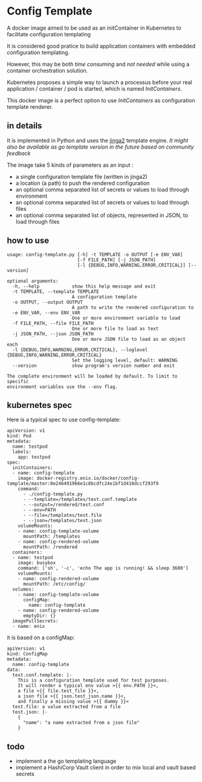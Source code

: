 # Config Template

A docker image aimed to be used as an initContainer in Kubernetes to facilitate configuration templating

It is considered good pratice to build application containers with embedded configuration templating.

However, this may be both *time consuming* and *not needed* while using a container orchestration solution.

Kubernetes proposes a simple way to launch a processus before your real application / container / pod is started, which is named *InitContainers*.

This docker image is a perfect option to use *InitContainers* as configuration template renderer.

## in details

It is implemented in Python and uses the [jinga2](http://jinja.pocoo.org/) template engine.
*It might also be available as go template version in the future based on community feedback*

The image take 5 kinds of parameters as an input :
- a single configuration template file (written in jinga2)
- a location (a path) to push the rendered configuration
- an optional comma separated list of secrets or values to load through environment
- an optional comma separated list of secrets or values to load through files
- an optional comma separated list of objects, represented in JSON, to load through files

## how to use
```
usage: config-template.py [-h] -t TEMPLATE -o OUTPUT [-e ENV_VAR]
                          [-f FILE_PATH] [-j JSON_PATH]
                          [-l {DEBUG,INFO,WARNING,ERROR,CRITICAL}] [--version]

optional arguments:
  -h, --help            show this help message and exit
  -t TEMPLATE, --template TEMPLATE
                        A configuration template
  -o OUTPUT, --output OUTPUT
                        A path to write the rendered configuration to
  -e ENV_VAR, --env ENV_VAR
                        One or more environment variable to load
  -f FILE_PATH, --file FILE_PATH
                        One or more file to load as text
  -j JSON_PATH, --json JSON_PATH
                        One or more JSON file to load as an object each
  -l {DEBUG,INFO,WARNING,ERROR,CRITICAL}, --loglevel {DEBUG,INFO,WARNING,ERROR,CRITICAL}
                        Set the logging level, default: WARNING
  --version             show program's version number and exit

The complete environment will be loaded by default. To limit to specific
environment variables use the --env flag.
```

## kubernetes spec
Here is a typical spec to use config-template:
```
apiVersion: v1
kind: Pod
metadata:
  name: testpod
  labels:
    app: testpod
spec:
  initContainers:
  - name: config-template
    image: docker-registry.enix.io/docker/config-template/master:0e246491966e1c8bcdfc24e1bf1d410dccf293f9
    command:
      - ./config-template.py
      - --template=/templates/test.conf.template
      - --output=/rendered/test.conf
      - --env=PATH
      - --file=/templates/test.file
      - --json=/templates/test.json
    volumeMounts:
    - name: config-template-volume
      mountPath: /templates
    - name: config-rendered-volume
      mountPath: /rendered
  containers:
  - name: testpod
    image: busybox
    command: ['sh', '-c', 'echo The app is running! && sleep 3600']
    volumeMounts:
    - name: config-rendered-volume
      mountPath: /etc/config/
  volumes:
    - name: config-template-volume
      configMap:
        name: config-template
    - name: config-rendered-volume
      emptyDir: {}
  imagePullSecrets:
  - name: enix
```
it is based on a configMap:
```
apiVersion: v1
kind: ConfigMap
metadata:
  name: config-template
data:
  test.conf.template: |-
    This is a configuration template used for test purposes.
    It will render a typical env value >{{ env.PATH }}<,
    a file >{{ file.test_file }}<,
    a json file >{{ json.test_json.name }}<,
    and finally a missing value >{{ dummy }}<
  test.file: a value extracted from a file
  test.json: |-
    {
      "name": "a name extracted from a json file"
    }
```

## todo
- implement a the go templating language
- implement a HashiCorp Vault client in order to mix local and vault based secrets